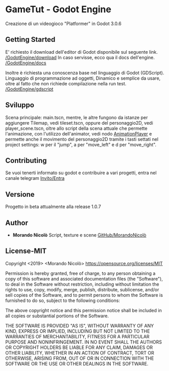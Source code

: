 # GameTut - Godot Engine

Creazione di un videogioco "Platformer" in Godot 3.0.6

## Getting Started

E' richiesto il download dell'editor di Godot disponibile sul seguente link.
[/GodotEngine/download](https://godotengine.org/download)
In caso servisse, ecco qua il docs dell'engine.
[/GodotEngine/docs](https://docs.godotengine.org/en/3.0/)

Inoltre è richiesta una conoscenza base nel linguaggio di Godot (GDScript).
Linguaggio di programmazione ad oggetti, Dinamico e semplice da usare,
oltre al fatto che non richiede compilazione nella run test.
[/GodotEngine/gdscript](https://docs.godotengine.org/en/3.0/getting_started/scripting/gdscript/gdscript_advanced.html)

## Sviluppo

Scena principale: main.tscn, mentre, le altre fungono da istanze per aggiungere Tilemap, vedi tileset.tscn,
oppure del personaggio2D, vedi player_scene.tscn, oltre allo script della scena attuale che permette l'animazione,
con l'utilizzo dell'animator, vedi nodo [AnimationPlayer](https://docs.godotengine.org/en/3.0/tutorials/animation/introduction_2d.html) e permette anche il movimento del personaggio2D tramite i tasti settati nel project settings:
w per il "jump", a per "move_left" e d per "move_right".

## Contributing

Se vuoi tenerti informato su godot e contribuire a vari progetti, entra nel canale telegram 
[Invito/Entra](https://t.me/joinchat/AAAAAFTHYiUbH7vmAkKRqw)

## Versione

Progetto in beta attualmente alla release 1.0.7

## Author

* **Morando Nicolò** Script, texture e scene [GitHub/MorandoNicolò](https://github.com/nicolomorando)

## License-MIT

Copyright <2019> <Morando Nicolò>	https://opensource.org/licenses/MIT

Permission is hereby granted, free of charge, to any person obtaining a copy of this software and associated documentation files (the "Software"), to deal in the Software without restriction, including without limitation the rights to use, copy, modify, merge, publish, distribute, sublicense, and/or sell copies of the Software, and to permit persons to whom the Software is furnished to do so, subject to the following conditions:

The above copyright notice and this permission notice shall be included in all copies or substantial portions of the Software.

THE SOFTWARE IS PROVIDED "AS IS", WITHOUT WARRANTY OF ANY KIND, EXPRESS OR IMPLIED, INCLUDING BUT NOT LIMITED TO THE WARRANTIES OF MERCHANTABILITY, FITNESS FOR A PARTICULAR PURPOSE AND NONINFRINGEMENT. IN NO EVENT SHALL THE AUTHORS OR COPYRIGHT HOLDERS BE LIABLE FOR ANY CLAIM, DAMAGES OR OTHER LIABILITY, WHETHER IN AN ACTION OF CONTRACT, TORT OR OTHERWISE, ARISING FROM, OUT OF OR IN CONNECTION WITH THE SOFTWARE OR THE USE OR OTHER DEALINGS IN THE SOFTWARE.
